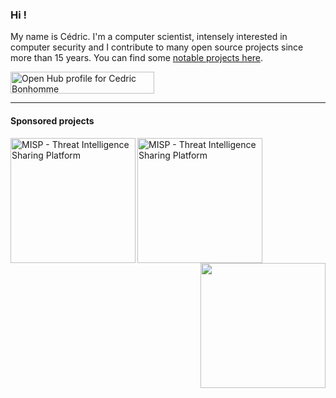 ### Hi !

My name is Cédric.
I'm a computer scientist, intensely interested in computer security and I contribute to many open source projects since more than 15 years.
You can find some [notable projects here](https://wiki.cedricbonhomme.org/software).

<a target="_blank" href="https://www.openhub.net/accounts/cedricbonhomme?ref=sample"><img alt='Open Hub profile for Cedric Bonhomme' border='0' height='35' src='https://www.openhub.net/accounts/cedricbonhomme/widgets/account_detailed?format=gif&amp;ref=sample' width='230'>
</a>

_________________

#### Sponsored projects

<a href="https://github.com/MISP"><img align="left" src="https://raw.githubusercontent.com/MISP/MISP/2.4/INSTALL/logos/misp-logo.png" title="MISP - Threat Intelligence Sharing Platform" width="200px" /></a><a href="https://github.com/ail-project"><img align="center" src="https://raw.githubusercontent.com/ail-project/ail-framework/master/var/www/static/image/ail-icon.png" title="MISP - Threat Intelligence Sharing Platform" width="200px" /></a><a href="https://github.com/monarc-project"><img align="right" src="https://github.com/monarc-project/ng-client/blob/master/img/logo-monarc.png" width="200px" /></a> 




